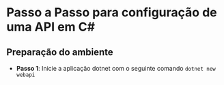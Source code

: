 # Passo a Passo para configuração de uma API em C#

## Preparação do ambiente

- **Passo 1**: Inicie a aplicação dotnet com o seguinte comando `dotnet new webapi`